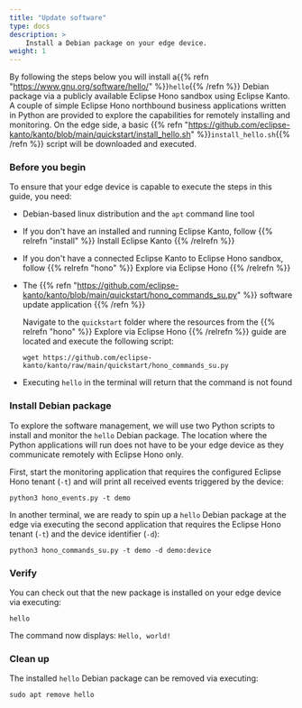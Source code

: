 ```yaml
---
title: "Update software"
type: docs
description: >
    Install a Debian package on your edge device.
weight: 1
---
```


By following the steps below you will install a{{% refn "https://www.gnu.org/software/hello/" %}}`hello`{{% /refn %}}
Debian package via a publicly available Eclipse Hono sandbox using Eclipse Kanto.
A couple of simple Eclipse Hono northbound business applications written in Python are provided to explore
the capabilities for remotely installing and monitoring.
On the edge side, a basic
{{% refn "https://github.com/eclipse-kanto/kanto/blob/main/quickstart/install_hello.sh" %}}`install_hello.sh`{{% /refn %}}
script will be downloaded and executed.

### Before you begin

To ensure that your edge device is capable to execute the steps in this guide, you need:

* Debian-based linux distribution and the `apt` command line tool
* If you don't have an installed and running Eclipse Kanto, follow {{% relrefn "install" %}} Install Eclipse Kanto {{% /relrefn %}}
* If you don't have a connected Eclipse Kanto to Eclipse Hono sandbox,
  follow {{% relrefn "hono" %}} Explore via Eclipse Hono {{% /relrefn %}}

* The {{% refn "https://github.com/eclipse-kanto/kanto/blob/main/quickstart/hono_commands_su.py" %}} 
  software update application {{% /refn %}}

  Navigate to the `quickstart` folder where the resources from the {{% relrefn "hono" %}} Explore via Eclipse Hono {{% /relrefn %}}
  guide are located and execute the following script:

  ```shell
  wget https://github.com/eclipse-kanto/kanto/raw/main/quickstart/hono_commands_su.py
  ```
* Executing `hello` in the terminal will return that the command is not found

### Install Debian package

To explore the software management, we will use two Python scripts to install and monitor the `hello` Debian package.
The location where the Python applications will run does not have to be your edge device as they communicate remotely
with Eclipse Hono only.

First, start the monitoring application that requires the configured Eclipse Hono tenant (`-t`) and will print all
received events triggered by the device:

```shell
python3 hono_events.py -t demo
```

In another terminal, we are ready to spin up a `hello` Debian package at the edge via executing the second application
that requires the Eclipse Hono tenant (`-t`) and the device identifier (`-d`):

```shell
python3 hono_commands_su.py -t demo -d demo:device
```

### Verify

You can check out that the new package is installed on your edge device via executing:

```shell
hello
```

The command now displays: `Hello, world!`

### Clean up

The installed `hello` Debian package can be removed via executing:

```shell
sudo apt remove hello
```
